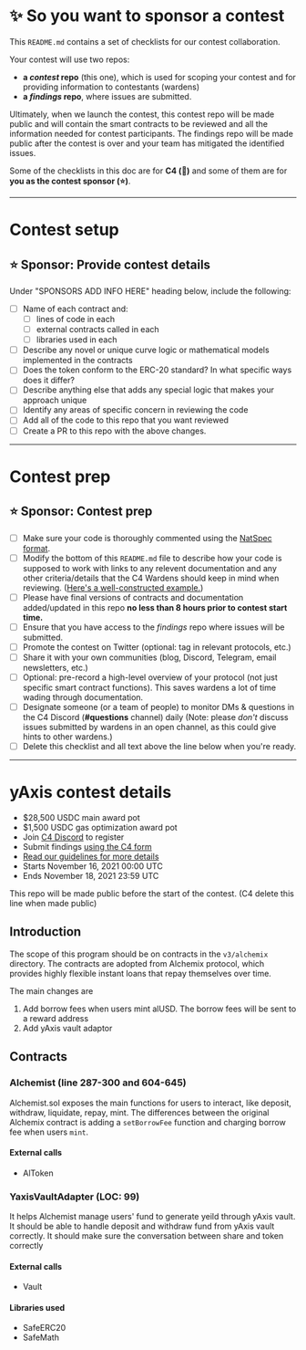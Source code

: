 # ✨ So you want to sponsor a contest

This `README.md` contains a set of checklists for our contest collaboration.

Your contest will use two repos:
- **a _contest_ repo** (this one), which is used for scoping your contest and for providing information to contestants (wardens)
- **a _findings_ repo**, where issues are submitted.

Ultimately, when we launch the contest, this contest repo will be made public and will contain the smart contracts to be reviewed and all the information needed for contest participants. The findings repo will be made public after the contest is over and your team has mitigated the identified issues.

Some of the checklists in this doc are for **C4 (🐺)** and some of them are for **you as the contest sponsor (⭐️)**.

---

# Contest setup

## ⭐️ Sponsor: Provide contest details

Under "SPONSORS ADD INFO HERE" heading below, include the following:

- [ ] Name of each contract and:
  - [ ] lines of code in each
  - [ ] external contracts called in each
  - [ ] libraries used in each
- [ ] Describe any novel or unique curve logic or mathematical models implemented in the contracts
- [ ] Does the token conform to the ERC-20 standard? In what specific ways does it differ?
- [ ] Describe anything else that adds any special logic that makes your approach unique
- [ ] Identify any areas of specific concern in reviewing the code
- [ ] Add all of the code to this repo that you want reviewed
- [ ] Create a PR to this repo with the above changes.
---

# Contest prep

## ⭐️ Sponsor: Contest prep
- [ ] Make sure your code is thoroughly commented using the [NatSpec format](https://docs.soliditylang.org/en/v0.5.10/natspec-format.html#natspec-format).
- [ ] Modify the bottom of this `README.md` file to describe how your code is supposed to work with links to any relevent documentation and any other criteria/details that the C4 Wardens should keep in mind when reviewing. ([Here's a well-constructed example.](https://github.com/code-423n4/2021-06-gro/blob/main/README.md))
- [ ] Please have final versions of contracts and documentation added/updated in this repo **no less than 8 hours prior to contest start time.**
- [ ] Ensure that you have access to the _findings_ repo where issues will be submitted.
- [ ] Promote the contest on Twitter (optional: tag in relevant protocols, etc.)
- [ ] Share it with your own communities (blog, Discord, Telegram, email newsletters, etc.)
- [ ] Optional: pre-record a high-level overview of your protocol (not just specific smart contract functions). This saves wardens a lot of time wading through documentation.
- [ ] Designate someone (or a team of people) to monitor DMs & questions in the C4 Discord (**#questions** channel) daily (Note: please *don't* discuss issues submitted by wardens in an open channel, as this could give hints to other wardens.)
- [ ] Delete this checklist and all text above the line below when you're ready.

---

# yAxis contest details
- $28,500 USDC main award pot
- $1,500 USDC gas optimization award pot
- Join [C4 Discord](https://discord.gg/code4rena) to register
- Submit findings [using the C4 form](https://code423n4.com/2021-11-yaxis-contest/submit)
- [Read our guidelines for more details](https://docs.code4rena.com/roles/wardens)
- Starts November 16, 2021 00:00 UTC
- Ends November 18, 2021 23:59 UTC

This repo will be made public before the start of the contest. (C4 delete this line when made public)

## Introduction

The scope of this program should be on contracts in the `v3/alchemix` directory. The contracts are adopted from Alchemix protocol, which provides highly flexible instant loans that repay themselves over time.

The main changes are

1. Add borrow fees when users mint alUSD. The borrow fees will be sent to a reward address
2. Add yAxis vault adaptor

## Contracts

### Alchemist (line 287-300 and 604-645)

Alchemist.sol exposes the main functions for users to interact, like deposit, withdraw, liquidate, repay, mint. The differences between the original Alchemix contract is adding a `setBorrowFee` function and charging borrow fee when users `mint`.

#### External calls
- AlToken

### YaxisVaultAdapter (LOC: 99)

It helps Alchemist manage users' fund to generate yeild through yAxis vault. It should be able to handle deposit and withdraw fund from yAxis vault correctly. It should make sure the conversation between share and token correctly

#### External calls
- Vault
#### Libraries used
- SafeERC20
- SafeMath